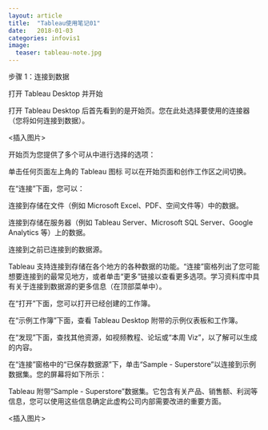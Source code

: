 ```yaml
---
layout: article
title:  "Tableau使用笔记01"
date:   2018-01-03 
categories: infovis1
image:
  teaser: tableau-note.jpg
---
```

步骤 1：连接到数据

打开 Tableau Desktop 并开始


打开 Tableau Desktop 后首先看到的是开始页。您在此处选择要使用的连接器（您将如何连接到数据）。

<插入图片>

开始页为您提供了多个可从中进行选择的选项：

单击任何页面左上角的 Tableau 图标  可以在开始页面和创作工作区之间切换。

在“连接”下面，您可以：

连接到存储在文件（例如 Microsoft Excel、PDF、空间文件等）中的数据。

连接到存储在服务器（例如 Tableau Server、Microsoft SQL Server、Google Analytics 等）上的数据。

连接到之前已连接到的数据源。

Tableau 支持连接到存储在各个地方的各种数据的功能。“连接”窗格列出了您可能想要连接到的最常见地方，或者单击“更多”链接以查看更多选项。学习资料库中具有关于连接到数据源的更多信息（在顶部菜单中）。

在“打开”下面，您可以打开已经创建的工作簿。

在“示例工作簿”下面，查看 Tableau Desktop 附带的示例仪表板和工作簿。

在“发现”下面，查找其他资源，如视频教程、论坛或“本周 Viz”，以了解可以生成的内容。

在“连接”窗格中的“已保存数据源”下，单击“Sample - Superstore”以连接到示例数据集。您的屏幕将如下所示：


Tableau 附带“Sample - Superstore”数据集。它包含有关产品、销售额、利润等信息，您可以使用这些信息确定此虚构公司内部需要改进的重要方面。

<插入图片>
